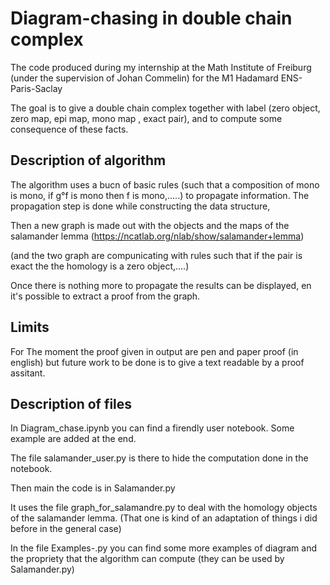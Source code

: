 # Diagram-chasing in double chain complex
The code produced during my internship at the Math Institute of Freiburg (under the supervision of Johan Commelin) for the M1 Hadamard ENS-Paris-Saclay

The goal is to give a double chain complex together with label (zero object, zero map, epi map, mono map , exact pair), and to compute some consequence of these facts.

## Description of algorithm
The algorithm uses a bucn of basic rules (such that a composition of mono is mono, if g°f is mono then f is mono,.....) to propagate information.
The propagation step is done while constructing the data structure,

Then a new graph is made out with the objects and the maps of the salamander lemma (https://ncatlab.org/nlab/show/salamander+lemma)

(and the two graph are compunicating with rules such that if the pair is exact the the homology is a zero object,....)

Once there is nothing more to propagate the results can be displayed, en it's possible to extract a proof from the graph.

## Limits 
For The moment the proof given in output are pen and paper proof (in english) but future work to be done is to give a text readable by a proof assitant.


## Description of files
In Diagram_chase.ipynb you can find a firendly user notebook. Some example are added at the end.

The file salamander_user.py is there to hide the computation done in the notebook.

Then main the code is in Salamander.py

It uses the file graph_for_salamandre.py to deal with the homology objects of the salamander lemma.
(That one is kind of an adaptation of things i did before in the general case)

In the file Examples-.py you can find some more examples of diagram and the propriety that the algorithm can compute (they can be used by Salamander.py)
